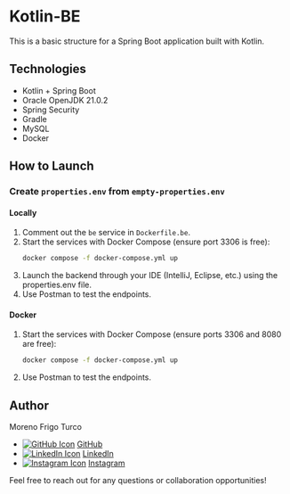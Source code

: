 # Kotlin-BE
This is a basic structure for a Spring Boot application built with Kotlin.

## Technologies
- Kotlin + Spring Boot
- Oracle OpenJDK 21.0.2
- Spring Security
- Gradle
- MySQL
- Docker

## How to Launch

### Create `properties.env` from `empty-properties.env`

#### Locally
1. Comment out the `be` service in `Dockerfile.be`.
2. Start the services with Docker Compose (ensure port 3306 is free):
   ```sh
   docker compose -f docker-compose.yml up
3. Launch the backend through your IDE (IntelliJ, Eclipse, etc.) using the properties.env file.
4. Use Postman to test the endpoints.
#### Docker
1. Start the services with Docker Compose (ensure ports 3306 and 8080 are free):
    ```sh
   docker compose -f docker-compose.yml up
2. Use Postman to test the endpoints.

## Author
Moreno Frigo Turco
- [![GitHub Icon](https://img.icons8.com/material-outlined/24/ffffff/github.png)](https://github.com/FrigoTurcoMoreno) [GitHub](https://github.com/FrigoTurcoMoreno)
- [![LinkedIn Icon](https://img.icons8.com/material-rounded/24/ffffff/linkedin.png)](https://www.linkedin.com/in/moreno-frigo-turco-4a423a294) [LinkedIn](https://www.linkedin.com/in/moreno-frigo-turco-4a423a294)
- [![Instagram Icon](https://img.icons8.com/material-rounded/24/ffffff/instagram-new.png)](https://www.instagram.com/morenofrigo.dev) [Instagram](https://www.instagram.com/morenofrigo.dev)

Feel free to reach out for any questions or collaboration opportunities!